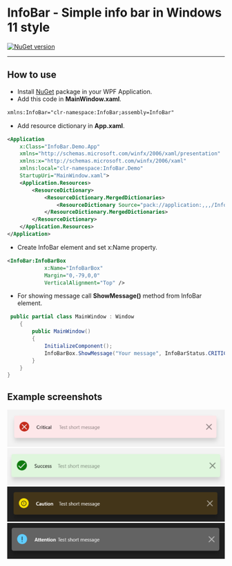 # InfoBar - Simple info bar in Windows 11 style
[![NuGet version](https://badge.fury.io/nu/InfoBar.svg)](https://badge.fury.io/nu/InfoBar)
____
## How to use
- Install [NuGet](https://www.nuget.org/packages/InfoBar) package in your WPF Application.
- Add this code in **MainWindow.xaml**.

```XML
xmlns:InfoBar="clr-namespace:InfoBar;assembly=InfoBar"
```
- Add resource dictionary in **App.xaml**.

``` XML
<Application
    x:Class="InfoBar.Demo.App"
    xmlns="http://schemas.microsoft.com/winfx/2006/xaml/presentation"
    xmlns:x="http://schemas.microsoft.com/winfx/2006/xaml"
    xmlns:local="clr-namespace:InfoBar.Demo"
    StartupUri="MainWindow.xaml">
    <Application.Resources>
        <ResourceDictionary>
            <ResourceDictionary.MergedDictionaries>
                <ResourceDictionary Source="pack://application:,,,/InfoBar;component/Resources/Theme.Light.xaml" />
            </ResourceDictionary.MergedDictionaries>
        </ResourceDictionary>
    </Application.Resources>
</Application>
```

- Create InfoBar element and set x:Name property.

```XML
<InfoBar:InfoBarBox
            x:Name="InfoBarBox"
            Margin="0,-79,0,0"
            VerticalAlignment="Top" />
```

- For showing message call **ShowMessage()** method from InfoBar element.

```C#
 public partial class MainWindow : Window
    {
        public MainWindow()
        {
            InitializeComponent();
            InfoBarBox.ShowMessage("Your message", InfoBarStatus.CRITICAL, InfoBarPosition.TOP);
        }
    }
}
```

## Example screenshots
![Image alt](https://github.com/Space-Coder/InfoBar/raw/master/picture1.png)
![Image alt](https://github.com/Space-Coder/InfoBar/raw/master/picture2.png)
![Image alt](https://github.com/Space-Coder/InfoBar/raw/master/picture3.png)
![Image alt](https://github.com/Space-Coder/InfoBar/raw/master/picture4.png)
